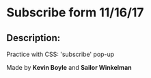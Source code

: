 # Subscribe form 11/16/17

## Description: 
Practice with CSS: 'subscribe' pop-up

Made by **Kevin Boyle** and **Sailor Winkelman**
